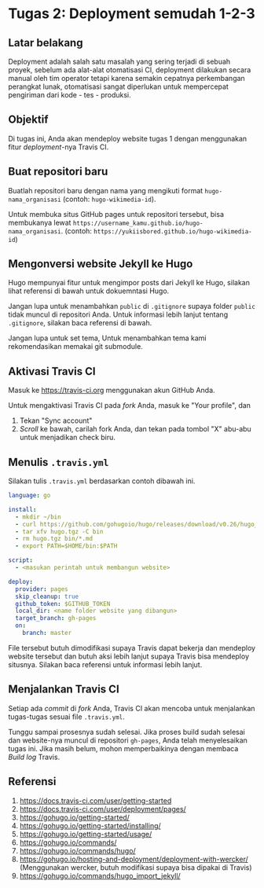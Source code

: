 # Tugas 2: Deployment semudah 1-2-3

## Latar belakang

Deployment adalah salah satu masalah yang sering terjadi di sebuah proyek,
sebelum ada alat-alat otomatisasi CI, deployment dilakukan secara manual oleh
tim operator tetapi karena semakin cepatnya perkembangan perangkat lunak,
otomatisasi sangat diperlukan untuk mempercepat pengiriman dari kode - tes -
produksi.

## Objektif

Di tugas ini, Anda akan mendeploy website tugas 1 dengan menggunakan fitur
*deployment*-nya Travis CI.

## Buat repositori baru

Buatlah repositori baru dengan nama yang mengikuti format `hugo-nama_organisasi`
(contoh: `hugo-wikimedia-id`).

Untuk membuka situs GitHub pages untuk repositori tersebut, bisa membukanya
lewat `https://username_kamu.github.io/hugo-nama_organisasi`.
(contoh: `https://yukiisbored.github.io/hugo-wikimedia-id`)

## Mengonversi website Jekyll ke Hugo

Hugo mempunyai fitur untuk mengimpor posts dari Jekyll ke Hugo, silakan
lihat referensi di bawah untuk dokuemntasi Hugo.

Jangan lupa untuk menambahkan `public` di `.gitignore` supaya folder `public`
tidak muncul di repositori Anda. Untuk informasi lebih lanjut  tentang
`.gitignore`, silakan baca referensi di bawah.

Jangan lupa untuk set tema, Untuk menambahkan tema kami rekomendasikan memakai
git submodule.

## Aktivasi Travis CI

Masuk ke https://travis-ci.org menggunakan akun GitHub Anda.

Untuk mengaktivasi Travis CI pada _fork_ Anda, masuk ke "Your profile", dan

1. Tekan "Sync account"
2. _Scroll_ ke bawah, carilah fork Anda, dan tekan pada tombol "X" abu-abu
   untuk menjadikan check biru.

## Menulis `.travis.yml`

Silakan tulis `.travis.yml` berdasarkan contoh dibawah ini.

```yaml
language: go

install:
  - mkdir ~/bin
  - curl https://github.com/gohugoio/hugo/releases/download/v0.26/hugo_0.26_Linux-64bit.tar.gz -O hugo.tgz
  - tar xfv hugo.tgz -C bin
  - rm hugo.tgz bin/*.md
  - export PATH=$HOME/bin:$PATH

script:
  - <masukan perintah untuk membangun website>

deploy:
  provider: pages
  skip_cleanup: true
  github_token: $GITHUB_TOKEN
  local_dir: <name folder website yang dibangun>
  target_branch: gh-pages
  on:
    branch: master
```

File tersebut butuh dimodifikasi supaya Travis dapat bekerja dan mendeploy
website tersebut dan butuh aksi lebih lanjut supaya Travis bisa mendeploy
situsnya. Silakan baca referensi untuk informasi lebih lanjut.

## Menjalankan Travis CI

Setiap ada _commit_ di _fork_ Anda, Travis CI akan mencoba untuk menjalankan
tugas-tugas sesuai file `.travis.yml`.

Tunggu sampai prosesnya sudah selesai. Jika proses build sudah selesai dan
website-nya muncul di repositori `gh-pages`, Anda telah menyelesaikan tugas
ini. Jika masih belum, mohon memperbaikinya dengan membaca *Build log*
Travis.

## Referensi

1. https://docs.travis-ci.com/user/getting-started
2. https://docs.travis-ci.com/user/deployment/pages/
3. https://gohugo.io/getting-started/
4. https://gohugo.io/getting-started/installing/
5. https://gohugo.io/getting-started/usage/
6. https://gohugo.io/commands/
7. https://gohugo.io/commands/hugo/
8. https://gohugo.io/hosting-and-deployment/deployment-with-wercker/
   (Menggunakan wercker, butuh modifikasi supaya bisa dipakai di Travis)
9. https://gohugo.io/commands/hugo_import_jekyll/
